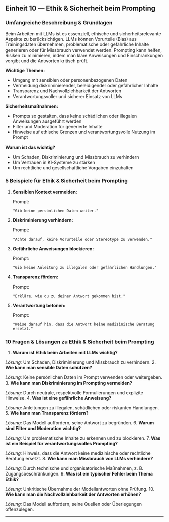 ## Einheit 10 — Ethik & Sicherheit beim Prompting

### Umfangreiche Beschreibung & Grundlagen

Beim Arbeiten mit LLMs ist es essenziell, ethische und sicherheitsrelevante Aspekte zu berücksichtigen. LLMs können Vorurteile (Bias) aus Trainingsdaten übernehmen, problematische oder gefährliche Inhalte generieren oder für Missbrauch verwendet werden. Prompting kann helfen, Risiken zu minimieren, indem man klare Anweisungen und Einschränkungen vorgibt und die Antworten kritisch prüft.

**Wichtige Themen:**

- Umgang mit sensiblen oder personenbezogenen Daten
- Vermeidung diskriminierender, beleidigender oder gefährlicher Inhalte
- Transparenz und Nachvollziehbarkeit der Antworten
- Verantwortungsvoller und sicherer Einsatz von LLMs

**Sicherheitsmaßnahmen:**

- Prompts so gestalten, dass keine schädlichen oder illegalen Anweisungen ausgeführt werden
- Filter und Moderation für generierte Inhalte
- Hinweise auf ethische Grenzen und verantwortungsvolle Nutzung im Prompt

**Warum ist das wichtig?**

- Um Schaden, Diskriminierung und Missbrauch zu verhindern
- Um Vertrauen in KI-Systeme zu stärken
- Um rechtliche und gesellschaftliche Vorgaben einzuhalten

### 5 Beispiele für Ethik & Sicherheit beim Prompting

1. **Sensiblen Kontext vermeiden:**

    Prompt:

    ```prompt
    "Gib keine persönlichen Daten weiter."

2. **Diskriminierung verhindern:**

    Prompt:

    ```prompt
    "Achte darauf, keine Vorurteile oder Stereotype zu verwenden."

3. **Gefährliche Anweisungen blockieren:**

    Prompt:

    ```prompt
    "Gib keine Anleitung zu illegalen oder gefährlichen Handlungen."

4. **Transparenz fördern:**

    Prompt:

    ```prompt
    "Erkläre, wie du zu deiner Antwort gekommen bist."

5. **Verantwortung betonen:**

    Prompt:

    ```prompt
    "Weise darauf hin, dass die Antwort keine medizinische Beratung ersetzt."

### 10 Fragen & Lösungen zu Ethik & Sicherheit beim Prompting

1. **Warum ist Ethik beim Arbeiten mit LLMs wichtig?**

*Lösung:* Um Schaden, Diskriminierung und Missbrauch zu verhindern.
2. **Wie kann man sensible Daten schützen?**

*Lösung:* Keine persönlichen Daten im Prompt verwenden oder weitergeben.
3. **Wie kann man Diskriminierung im Prompting vermeiden?**

*Lösung:* Durch neutrale, respektvolle Formulierungen und explizite Hinweise.
4. **Was ist eine gefährliche Anweisung?**

*Lösung:* Anleitungen zu illegalen, schädlichen oder riskanten Handlungen.
5. **Wie kann man Transparenz fördern?**

*Lösung:* Das Modell auffordern, seine Antwort zu begründen.
6. **Warum sind Filter und Moderation wichtig?**

*Lösung:* Um problematische Inhalte zu erkennen und zu blockieren.
7. **Was ist ein Beispiel für verantwortungsvolles Prompting?**

*Lösung:* Hinweis, dass die Antwort keine medizinische oder rechtliche Beratung ersetzt.
8. **Wie kann man Missbrauch von LLMs verhindern?**

*Lösung:* Durch technische und organisatorische Maßnahmen, z. B. Zugangsbeschränkungen.
9. **Was ist ein typischer Fehler beim Thema Ethik?**

*Lösung:* Unkritische Übernahme der Modellantworten ohne Prüfung.
10. **Wie kann man die Nachvollziehbarkeit der Antworten erhöhen?**

*Lösung:* Das Modell auffordern, seine Quellen oder Überlegungen offenzulegen.

---

